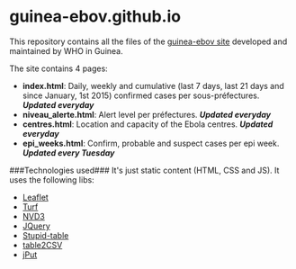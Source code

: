 # guinea-ebov.github.io

This repository contains all the files of the [guinea-ebov site](http://guinea-ebov.github.io/) developed and maintained by WHO in Guinea.

The site contains 4 pages:
* **index.html**: Daily, weekly and cumulative (last 7 days, last 21 days and since January, 1st 2015) confirmed cases per sous-préfectures. ***Updated everyday***
* **niveau_alerte.html**: Alert level per préfectures. ***Updated everyday***
* **centres.html**: Location and capacity of the Ebola centres. ***Updated everyday***
* **epi_weeks.html**: Confirm, probable and suspect cases per epi week. ***Updated every Tuesday***

###Technologies used###
It's just static content (HTML, CSS and JS).
It uses the following libs:
* [Leaflet](http://leafletjs.com/)
* [Turf](http://turfjs.org/)
* [NVD3](http://nvd3.org/)
* [JQuery](http://jquery.com/)
* [Stupid-table](https://joequery.github.io/Stupid-Table-Plugin/)
* [table2CSV](https://github.com/rubo77/table2CSV)
* [jPut](https://github.com/shabeer-ali-m/jPut)